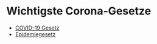 # Wichtigste Corona-Gesetze

* [COVID-19 Gesetz](https://www.parlament.gv.at/PAKT/VHG/XXVII/BNR/BNR_00016/index.shtml)
* [Epidemiegesetz](https://ris.bka.gv.at/GeltendeFassung.wxe?Abfrage=Bundesnormen&Gesetzesnummer=10010265)
